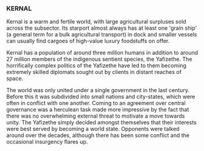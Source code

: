 ### KERNAL

Kernal is a warm and fertile world, with large agricultural surpluses sold across the subsector. Its starport almost always has at least one 'grain ship' (a general term for a bulk agricultural transport) in dock and smaller vessels can usually find cargoes of high-value luxury foodstuffs on offer.

Kernal has a population of around three million humans in addition to around 27 million members of the indigenous sentient species, the Yafizethe. The horrifically complex politics of the Yafizethe have led to them becoming extremely skilled diplomats sought out by clients in distant reaches of space.

The world was only united under a single government in the last century. Before this it was subdivided into small nations and city-states, which were often in conflict with one another. Coming to an agreement over central governance was a herculean task made more impressive by the fact that there was no overwhelming external threat to motivate a move towards unity. The Yafizethe simply decided amongst themselves that their interests were best served by becoming a world state. Opponents were talked around over the decades, although there has been some conflict and the occasional insurgency flares up.